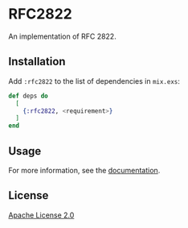 # RFC2822

An implementation of RFC 2822.

## Installation

Add `:rfc2822` to the list of dependencies in `mix.exs`:

```elixir
def deps do
  [
    {:rfc2822, <requirement>}
  ]
end
```

## Usage

For more information, see the [documentation](https://hexdocs.pm/rfc2822).

## License

[Apache License 2.0](https://www.apache.org/licenses/LICENSE-2.0)
